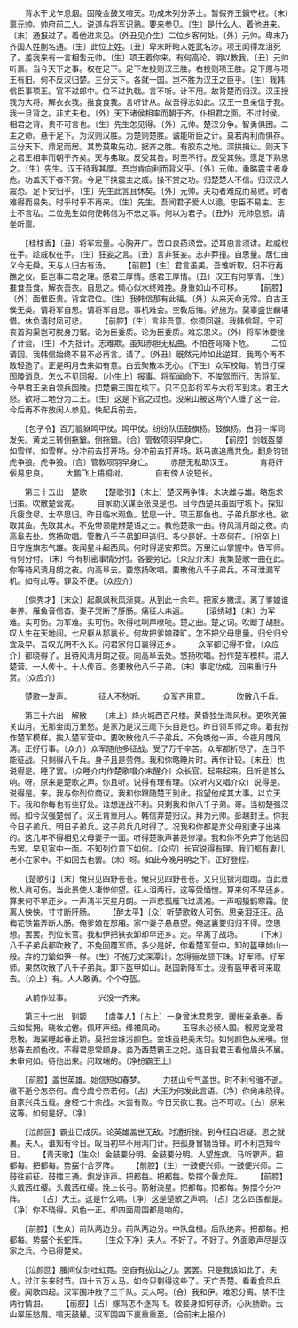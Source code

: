 <!-- { "loadSidebar": true } -->
　　背水干戈乍息烟。固陵金鼓又喧天。功成未列分茅土。暂假齐王鎭守权。〔末〕禀元帅。帅府前二人。说道与将军识熟。要来参见。〔生〕是什么人。着他进来。〔末〕通报过了。着他进来见。〔外丑见介生〕二位乡客何处。〔外〕元帅。卑末乃齐国人姓蒯名通。〔生〕此位上姓。〔丑〕卑末盱眙人姓武名涉。项王闻得龙沮死了。差我来有一言相吿元帅。〔生〕项王着你来。有何高论。明以教我。〔丑〕元帅听禀。当今天下之事。权在足下。足下左投则汉王胜。右投则项王胜。足下原与项王有旧。何不反汉归楚。三分天下。各就一国。岂不胜为汉王之臣乎。〔生〕我韩信臣事项王。官不过郞中。位不过执戟。言不听。计不用。故背楚而归汉。汉王授我为大将。解衣衣我。推食食我。言听计从。故吾得志如此。汉王一旦亲信于我。我一旦背之。非丈夫也。〔外〕天下诸侯相率而朝于齐。仆相君之面。不过封侯。相君之背。贵不可言也。〔生〕先生怎见得。〔外〕元帅。楚汉分争。智勇俱困。二主之命。悬于足下。为汉则汉胜。为楚则楚胜。诚能听臣之计。莫若两利而俱存。三分天下。鼎足而居。其势莫敢先动。据齐之胜。有胶东之地。深拱揖让。则天下之君王相率而朝于齐矣。天与弗取。反受其咎。时至不行。反受其殃。愿足下熟思之。〔生〕先生。汉王待我甚厚。吾岂肯向利而背义乎。〔外〕元帅。勇略震主者身危。功盖天下者不赏。今足下挟震主之威。操不赏之功。归楚楚人不信。归汉汉人震恐。足下安归乎。〔生〕先生此言且休矣。〔外〕元帅。夫功者难成而易败。时者难得而易失。时乎时乎不再来。〔生〕先生。吾闻君子爱人以德。忠臣不易主。志士不言私。二位先生如何使韩信为不忠之事。何以为君子。〔丑外〕元帅息怒。请坐听禀。 

　　【桂枝香】〔丑〕将军宏量。心胸开广。苦口良药须尝。逆耳忠言须讲。趁威权在手。趁威权在手。〔生〕狂妄之言。〔丑〕言非狂妄。志非莽撞。自思量。居仁由义今无舜。天与人归古有汤。 
　　【前腔】〔生〕君言虽美。吾难听取。妇不行再醮之仪。臣岂事二君之理。感君王厚情。感君王厚情。〔丑〕汉王有何厚情。〔生〕推食吾食。解衣吾衣。自思之。倾心似水终难挽。身重如山不可移。 
　　【前腔】〔外〕面惟臣贵。背宜君位。〔生〕我韩信那有此福。〔外〕从来天命无常。自古王侯无类。请将军自思。请将军自思。事机难会。空敎后悔。好施为。莫辜盛世麟堪惜。休负淸时凤可悲。 
　　【前腔】〔生〕言非吾意。你须回避。我韩信呵。宁可丧首沟渠岂可脱身刀锯。论为臣委质。论为臣委质。难忘恩义。〔外〕将军休要挫了计会。〔生〕不为拙计。志难欺。虽知赤胆无私曲。不怕苍穹降下危。 
　　二位请回。我韩信始终不易不必再言。请了。〔外丑〕旣然元帅如此逆耳。我两个再不敢轻造了。正是明月去来如有意。白云聚散本无心。〔下生〕众军校每。前日打探固陵消息。怎么不见回报。〔小生上〕报事。将军闻命下。不俟驾而行。吿将军。今早君王亲自领兵固陵。把楚霸王围在垓下。只不见彭将军与大将军到来。君王大怒。欲将二地分为二王。〔生〕这是下官之过也。没来山被这两个人缠了这一会。今后再不许放闲人参见。快起兵前去。 

　　【包子令】百万貔貅鸣甲仗。鸣甲仗。纷纷队伍鼓旗扬。鼓旗扬。白羽一挥同发矢。黄龙三转倒拖鎗。倒拖鎗。〔合〕管敎项羽早身亡。 
　　【前腔】剑戟盔鍪如雪样。如雪样。分冲前去打开场。分冲前去打开场。跃马直追鹰共兔。翻身钩锁虎争狼。虎争狼。〔合〕管敎项羽早身亡。 
　　赤胆无私助汉王。　　　　肯将奸佞易忠良。 
　　大鹏飞上梧桐树。　　　　自有傍人说短长。 

　　第三十五出　楚歌 
　　【楚歌引】〔末上〕楚汉两争锋。未决雌与雄。略施求归策。吹散楚营戎。 
　　自家助汉谋臣张良是也。目今西楚兵虽固守垓下。探知兵疲食尽。士卒思归。昨日临水观鱼。猛思一计。项王那鱼也。子弟兵那水也。欲取其鱼。先取其水。不免带领能辨楚语之士。教他楚歌一曲。待风淸月朗之夜。向高阜去处。悠扬吹唱。管教八千子弟卸甲逃归。多少是好。士卒何在。〔扮卒上〕日守旌旗志气雄。夜闻星斗起西风。何时得遂安邦策。万里江山掌握中。吿军师。有何分付。〔末〕今有机密事情分付。各要劳记。〔众应介末〕我集楚歌一曲在此。你等待风淸月朗之夜。向高阜去。要悠扬吹唱。要散他八千子弟兵。不可泄漏军机。如有此等。罪及不便。〔众应介〕 

　　【倘秀才】〔末众〕起飙飒秋风渐爽。从到此十余年。把家乡撇漾。离了爹娘谁奉养。雁鱼音信杳。妻子哭断了肝肠。痛征人未返。 
　　【滚绣球】〔末〕为军难。实可伤。为军难。实可伤。吹得吡唎声嘹喨。楚之曲。楚之词。吹断了胡腔。叹人生在天地间。七尺躯从那裏长。何故把爹娘疎旷。怎不把父母思量。归兮归兮宜及早。吾叹光阴不久长。问君家何日裏得还乡。 
　　众军都记得不曾。〔众应介〕都晓得了。且待风淸月朗之夜。向高阜去处。悠扬吹唱。扮作楚军模样。混入楚营。一人传十。十人传百。务要散他八千子弟。〔末〕事定功成。回来重行升赏。〔众应介〕 

　　楚歌一发声。　　　　征人不愁听。 
　　众军齐用意。　　　　吹散八千兵。 

　　第三十六出　解散 
　　〔末上〕烽火城西百尺楼。黄昏独坐海风秋。更吹羌笛关山月。无那金闺万里愁。是家乃是汉王麾下头目是也。昨日领军师之命。着我扮作楚军模样。挨入楚军营中。要吹散他八千子弟兵。不免唤他一声。今夜月朗风淸。正好行事。〔众介〕众军随他多征战。受了万千辛苦。众军都折尽了。连日不能征战。只剩得八千兵。身子且是劳倦。我和你略睡片时。再作计较。〔末丑〕也说得是。睡了罢。〔众睡介内作楚歌唱介末醒介〕众长官。起来起来。且听是甚么响。呀。原来是楚歌之声。你且听。说得有理有理。〔众听内又唱介众〕说得是。说得是。来。我与你列位商议。我和你跟随楚王到此。指望他成其大事。以立天下。我和你每也有些好处。谁想连战不利。只剩我和你八千子弟。哥。当初楚强汉弱。如今汉强楚弱了。汉王肯重用人。韩信弃楚归汉。拜为元帅。彭越封王。你我今日子弟兵。明日子弟兵。这子弟兵几时得了。况我和你都是弃父母别妻子出来的。这几年不得相见父母妻子一面。听得楚歌声甚是惨凄。我和你不免弃了他逃回去罢。早见家中一面。不知列位意下如何。〔众应〕长官说得有理。我们都有妻儿老小在家中。不如回去也罢。〔末〕呀。如此今晚月明之下。正好登程。 

　　【楚歌引】〔末〕俺只见四野苍苍。俺只见四野苍苍。又只见银河朗朗。当此景敎人眞可伤。当此景使人凄惨仰望。征人泪两行。这等受恓惶。算来何不早还乡。算来何不早还乡。一声淸半天星月朗。一声悲孤雁飞过潇湘。一声咽猿鹤寒霜。使离人怏怏。寸寸断肝肠。 
　　【醉太平】〔众〕听楚歌敎人可伤。思亲泪汪汪。品梅花铁笛弄断人肠。俺爹娘在那厢。家中妻子悬悬望。俺这裏要归归不得。空思想。罢罢。列位长官。我和伊把铁衣卸却早还乡。走。早离了战场。 
　　〔下末〕八千子弟兵都吹散了。不免回覆军师。多少是好。你看楚军营中。卸的盔甲如山一般。弃的刀鎗如笋一样。〔生〕不施万丈深潭计。怎得骊龙颔下珠。好军师。好军师。果然吹散了八千子弟兵。卸下盔甲如山。赵国新降军士。没有盔甲者可来取去。〔众上〕有。人人敢勇。个个夺盔。 

　　从前作过事。　　　　兴没一齐来。 

　　第三十七出　别姬 
　　【虞美人】〔占上〕一身曾沐君恩宠。暖帐亲承奉。香云如鬓拥。晓妆尤倦。佩环声细。绛裙风动。 
　　玉容未必倾人国。椒房宠爱君恩极。海棠睡起春正娇。莫把金珠污颜色。金珠虽艳美未匀。如何颜色从来嗔。但愁春去颜色改。不得君恩常顾身。妾乃西楚霸王之妃。连日我君王看他眉头不展。未审何如。待他出来。问取端的。〔净扮霸王上〕 

　　【前腔】盖世英雄。始信短如春梦。 
　　力拔山兮气盖世。时不利兮骓不逝。骓不逝兮怎奈何。虞兮虞兮奈若何。〔占〕大王为何发此言语。〔净〕你尙未晓得。自家兴兵五载。身经七十余战。未尝有败。今日天欲亡我。岂不可叹。〔占〕原来这等。如何是好。〔净〕 

　　【泣颜回】霸业已成灰。论英雄盖世无敌。时遭折挫。到今枉自迟疑。思之就裏。夫人。谁知有今日。叹当初早不用鸿门计。把孤身冒镝当锋。时不利岂知今日。 
　　【靑天歌】〔生众〕金鼓要分明。金鼓要分明。人望旌旗。马听锣声。把都每。把都每。势摆个合罗阵。 
　　【前腔】〔生〕一鼓便兴师。一鼓便兴师。二鼓往前征。鼓擂三通。炮发连声。把都每。把都每。势摆个黄龙阵。 
　　【前腔】头戴茜红缨。头戴茜红缨。挽上长弓。箭射流星。把都每。把都每。势摆个分冲阵。 
　　〔占〕大王。这是什么响。〔净〕这是楚歌之声响。〔占〕怎么四围都是。〔净〕你不晓得。风色一正。却四面周围都是响的。 

　　【前腔】〔生众〕前队两边分。前队两边分。中队盘桓。后队绝奔。把都每。把都每。势摆个长蛇阵。 
　　〔生众下净〕夫人。不好了。不好了。外面歌声尽是汉家之兵。今已得楚矣。 

　　【泣颜回】腰间仗剑吐虹霓。空自有拔山之力。罢罢。只是我该如此了。夫人。过江东来时节。四十五万人马。如今只剩得这些了。天亡吾楚。看看食尽兵疲。闻歌四起。汉军围冲散了三千队。夫人呵。〔合〕我和伊。难忍分离。禁不住两行情泪。 
　　【前腔】〔占〕嫁鸡怎不逐鸡飞。敎妾身如何存济。心灰肠断。云山翠压愁眉。喧天鼓鼙。汉军围四下裏重重至。〔合前末上报介〕 

